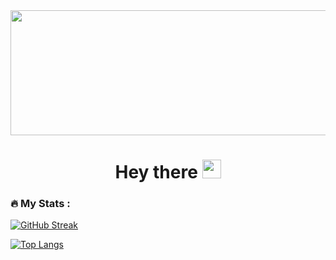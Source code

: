 <div id="header" align="center">
  <img src="https://media.giphy.com/media/sULKEgDMX8LcI/giphy.gif" width="1200"/height="200"/>
  <img src="https://komarev.com/ghpvc/?username=narendill&style=flat-square&color=blue" alt=""/>
  <h1>
  Hey there
  <img src="https://media.giphy.com/media/hvRJCLFzcasrR4ia7z/giphy.gif" width="30px"/>
</h1>
</div>

### :fire: My Stats :
[![GitHub Streak](http://github-readme-streak-stats.herokuapp.com?user=Narendill&theme=dark&background=000000)](https://git.io/streak-stats)

[![Top Langs](https://github-readme-stats.vercel.app/api/top-langs/?username=Narendill&layout=compact&theme=vision-friendly-dark)](https://github.com/anuraghazra/github-readme-stats)




<!--
**Narendill/Narendill** is a ✨ _special_ ✨ repository because its `README.md` (this file) appears on your GitHub profile.

Here are some ideas to get you started:

- 🔭 I’m currently working on ...
- 🌱 I’m currently learning ...
- 👯 I’m looking to collaborate on ...
- 🤔 I’m looking for help with ...
- 💬 Ask me about ...
- 📫 How to reach me: ...
- 😄 Pronouns: ...
- ⚡ Fun fact: ...
-->
